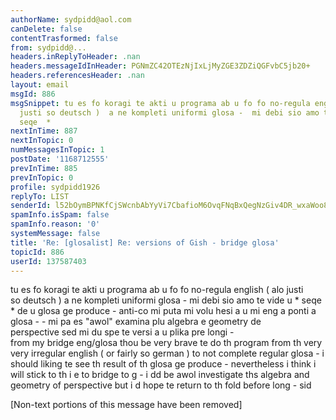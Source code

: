 ```yaml
---
authorName: sydpidd@aol.com
canDelete: false
contentTrasformed: false
from: sydpidd@...
headers.inReplyToHeader: .nan
headers.messageIdInHeader: PGNmZC42OTEzNjIxLjMyZGE3ZDZiQGFvbC5jb20+
headers.referencesHeader: .nan
layout: email
msgId: 886
msgSnippet: tu es fo koragi te akti u programa ab u fo fo no-regula english ( alo
  justi so deutsch )  a ne kompleti uniformi glosa -  mi debi sio amo te vide  u  *
  seqe  *
nextInTime: 887
nextInTopic: 0
numMessagesInTopic: 1
postDate: '1168712555'
prevInTime: 885
prevInTopic: 0
profile: sydpidd1926
replyTo: LIST
senderId: l52bOymBPNKfCjSWcnbAbYyVi7CbafioM6OvqFNqBxQegNzGiv4DR_wxaWoo8MCGlCAooWqL
spamInfo.isSpam: false
spamInfo.reason: '0'
systemMessage: false
title: 'Re: [glosalist] Re: versions of Gish - bridge glosa'
topicId: 886
userId: 137587403
---
```


 
tu es fo koragi te akti u programa ab u fo fo no-regula english ( alo justi  
so deutsch )  a ne kompleti uniformi glosa -  mi debi sio amo te vide  u  * 
seqe  * de u glosa ge produce -  anti-co mi puta mi volu  hesi a u mi eng a 
ponti a  glosa - - mi pa es  "awol" examina  plu  algebra e  geometry de  
perspective sed mi du spe te versi a  u plika pre longi -  
from my bridge eng/glosa
thou be very brave te  do th program from th very very irregular english ( or 
fairly so  german )  to not complete regular glosa - i should liking te see 
th  result  of  th glosa ge produce - nevertheless i think i will stick to th i 
 e to  bridge to g - i dd be awol investigate ths algebra and geometry of 
perspective  but i d hope te return to th fold before long - 
sid








[Non-text portions of this message have been removed]


